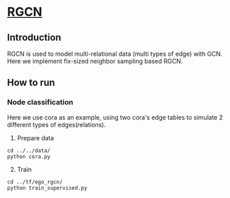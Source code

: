 # [RGCN](https://arxiv.org/abs/1703.06103)
## Introduction
RGCN is used to model multi-relational data (multi types of edge) with
GCN. Here we implement fix-sized neighbor sampling based RGCN. 

## How to run
### Node classification
Here we use cora as an example, using two cora's edge tables to simulate 
2 different types of edges(relations).
1. Prepare data
```shell script
cd ../../data/
python cora.py
```

2. Train
```shell script
cd ../tf/ego_rgcn/
python train_supervised.py
```